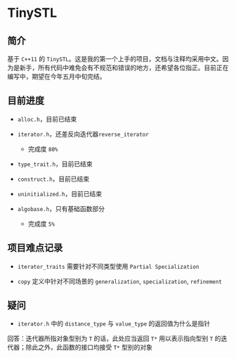 # TinySTL

## 简介

基于 `C++11` 的 `TinySTL`。这是我的第一个上手的项目，文档与注释均采用中文。因为是新手，所有代码中难免会有不规范和错误的地方，还希望各位指正。目前正在编写中，期望在今年五月中旬完结。

## 目前进度

* `alloc.h`，目前已结束

* `iterator.h`，还差反向迭代器`reverse_iterator`
  * 完成度 `80%`

* `type_trait.h`，目前已结束

* `construct.h`，目前已结束

* `uninitialized.h`，目前已结束

* `algobase.h`，只有基础函数部分
  * 完成度 `5%`

## 项目难点记录

*  `iterator_traits` 需要针对不同类型使用 `Partial Specialization` 

*  `copy` 定义中针对不同场景的 `generalization`, `specialization`, `refinement`

## 疑问

* `iterator.h` 中的 `distance_type` 与 `value_type` 的返回值为什么是指针

回答：迭代器所指对象型别为 `T` 的话，此处应当返回 `T*` 用以表示指向型别 `T` 的迭代器；除此之外，此函数的接口均接受 `T*` 型别的对象